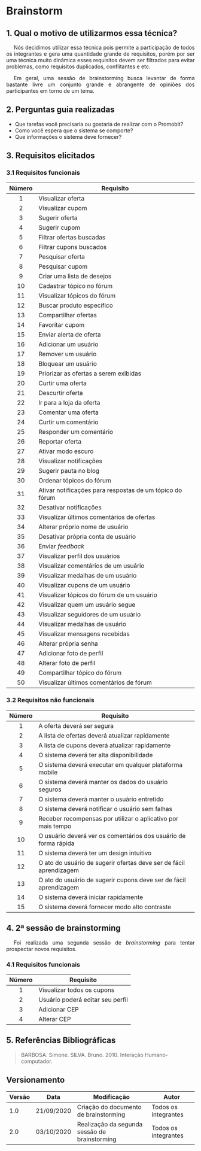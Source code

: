 # Brainstorm

## 1. Qual o motivo de utilizarmos essa técnica?

<p style="text-indent: 20px; text-align: justify">
  Nós decidimos utilizar essa técnica pois permite a participação de todos os integrantes e gera uma quantidade grande de requisitos, porém por ser uma técnica muito dinâmica esses requisitos devem ser filtrados para evitar problemas, como requisitos duplicados, conflitantes e etc.
</p>

<p style="text-indent: 20px; text-align: justify">
  Em geral, uma sessão de brainstorming busca levantar de forma bastante livre um conjunto grande e abrangente de opiniões dos participantes em torno de um tema.
</p>

## 2. Perguntas guia realizadas

- Que tarefas você precisaria ou gostaria de realizar com o Promobit?
- Como você espera que o sistema se comporte?
- Que informações o sistema deve fornecer?

## 3. Requisitos elicitados

### 3.1 Requisitos funcionais

| Número | Requisito |
|:--:|--|
|1| Visualizar oferta |
|2| Visualizar cupom |
|3| Sugerir oferta |
|4| Sugerir cupom |
|5| Filtrar ofertas buscadas |
|6| Filtrar cupons buscados |
|7| Pesquisar oferta |
|8| Pesquisar cupom |
|9| Criar uma lista de desejos |
|10| Cadastrar tópico no fórum |
|11| Visualizar tópicos do fórum |
|12| Buscar produto específico |
|13| Compartilhar ofertas |
|14| Favoritar cupom |
|15| Enviar alerta de oferta |
|16| Adicionar um usuário |
|17| Remover um usuário |
|18| Bloquear um usuário |
|19| Priorizar as ofertas a serem exibidas |
|20| Curtir uma oferta |
|21| Descurtir oferta |
|22| Ir para a loja da oferta |
|23| Comentar uma oferta |
|24| Curtir um comentário |
|25| Responder um comentário |
|26| Reportar oferta |
|27| Ativar modo escuro |
|28| Visualizar notificações |
|29| Sugerir pauta no blog |
|30| Ordenar tópicos do fórum |
|31| Ativar notificações para respostas de um tópico do fórum |
|32| Desativar notificações |
|33| Visualizar últimos comentários de ofertas |
|34| Alterar próprio nome de usuário |
|35| Desativar própria conta de usuário |
|36| Enviar *feedback* |
|37| Visualizar perfil dos usuários  |
|38| Visualizar comentários de um usuário |
|39| Visualizar medalhas de um usuário |
|40| Visualizar cupons de um usuário | me
|41| Visualizar tópicos do fórum de um usuário  |
|42| Visualizar quem um usuário segue |
|43| Visualizar seguidores de um usuário |
|44| Visualizar medalhas de usuário |
|45| Visualizar mensagens recebidas |
|46| Alterar própria senha |
|47| Adicionar foto de perfil |
|48| Alterar foto de perfil |
|49| Compartilhar tópico do fórum |
|50| Visualizar últimos comentários de fórum |

### 3.2 Requisitos não funcionais

| Número | Requisito |
|:--:|--|
|1| A oferta deverá ser segura |
|2| A lista de ofertas deverá atualizar rapidamente |
|3| A lista de cupons deverá atualizar rapidamente |
|4| O sistema deverá ter alta disponibilidade |
|5| O sistema deverá executar em qualquer plataforma mobile |
|6| O sistema deverá manter os dados do usuário seguros |
|7| O sistema deverá manter o usuário entretido |
|8| O sistema deverá notificar o usuário sem falhas |
|9| Receber recompensas por utilizar o aplicativo por mais tempo |
|10| O usuário deverá ver os comentários dos usuário de forma rápida |
|11| O sistema deverá ter um design intuitivo |
|12| O ato do usuário de sugerir ofertas deve ser de fácil aprendizagem |
|13| O ato do usuário de sugerir cupons deve ser de fácil aprendizagem |
|14| O sistema deverá iniciar rapidamente |
|15| O sistema deverá fornecer modo alto contraste |

## 4. 2ª sessão de brainstorming

<p style="text-indent: 20px; text-align: justify">
  Foi realizada uma segunda sessão de <i>brainstorming</i> para tentar prospectar novos requisitos.
</p>

### 4.1 Requisitos funcionais

| Número | Requisito |
|:--:|--|
|1| Visualizar todos os cupons |
|2| Usuário poderá editar seu perfil |
|3| Adicionar CEP |
|4| Alterar CEP |

## 5. Referências Bibliográficas

>BARBOSA. Simone. SILVA. Bruno. 2010. Interação Humano-computador.

## Versionamento
| Versão | Data | Modificação | Autor |
|--|--|--|--|
| 1.0 | 21/09/2020 | Criação do documento de brainstorming | Todos os integrantes |
| 2.0 | 03/10/2020 | Realização da segunda sessão de brainstorming | Todos os integrantes |
